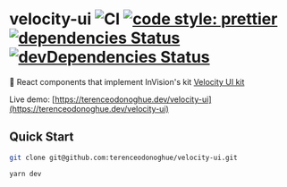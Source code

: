 # velocity-ui ![CI](https://github.com/terenceodonoghue/velocity-ui/workflows/CI/badge.svg?branch=master) [![code style: prettier](https://img.shields.io/badge/code_style-prettier-ff69b4.svg)](https://github.com/prettier/prettier) [![dependencies Status](https://david-dm.org/terenceodonoghue/velocity-ui/status.svg)](https://david-dm.org/terenceodonoghue/velocity-ui) [![devDependencies Status](https://david-dm.org/terenceodonoghue/velocity-ui/dev-status.svg)](https://david-dm.org/terenceodonoghue/velocity-ui?type=dev)

🚙 React components that implement InVision's kit [Velocity UI kit](https://www.invisionapp.com/inside-design/design-resources/design-system-dashboard-ui-kit/)

Live demo: [https://terenceodonoghue.dev/velocity-ui](https://terenceodonoghue.dev/velocity-ui)

## Quick Start

```bash
git clone git@github.com:terenceodonoghue/velocity-ui.git

yarn dev
```

